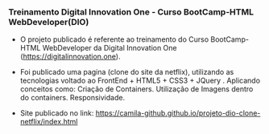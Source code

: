 ### Treinamento Digital Innovation One - Curso BootCamp-HTML WebDeveloper(DIO)

- O projeto publicado é referente ao treinamento do Curso BootCamp-HTML WebDeveloper da Digital Innovation One (https://digitalinnovation.one).

- Foi publicado uma pagina (clone do site da netflix), utilizando as tecnologias voltado ao FrontEnd + HTML5 + CSS3 + JQuery . Aplicando conceitos como: Criação de Containers.  Utilização de Imagens dentro do containers.  Responsividade.

- Site publicado no link: https://camila-github.github.io/projeto-dio-clone-netflix/index.html

